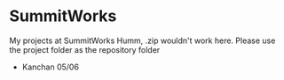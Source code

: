# SummitWorks
My projects at SummitWorks
Humm, .zip wouldn't work here. Please use the project folder as the repository folder 
- Kanchan 05/06
